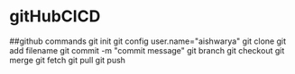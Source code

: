 # gitHubCICD
##github commands
git init
git config user.name="aishwarya"
git clone <Repo><directory>
git add filename
git commit -m "commit message"
git branch <branch>
git checkout <branch>
git merge <branch>
git fetch <remote>
git pull <remote>
git push <remote> <branch>

